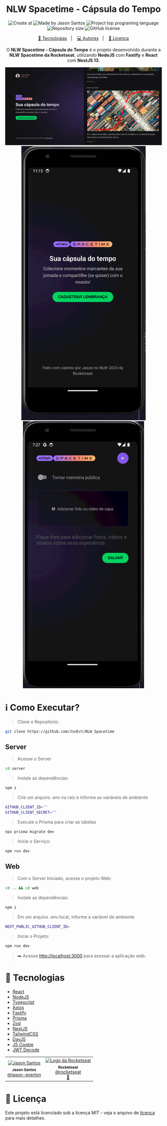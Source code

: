 <h1 align="center">
   NLW Spacetime - Cápsula do Tempo
</h1>

<p align="center">
  <img alt="Create at" src="https://img.shields.io/github/created-at/jsnevt/nlw_spacetime">
  <img alt="Made by Jason Santos" src="https://img.shields.io/badge/made%20by-Jason Santos-%20?color=6c4ad0">
  <img alt="Project top programing language" src="https://img.shields.io/github/languages/top/JsnEvt/NLW_Spacetime">
  <img alt="Repository size" src="https://img.shields.io/github/repo-size/jsnevt/nlw_spacetime">
  <img alt="GitHub license" src="https://img.shields.io/github/license/JsnEvt/NLW_Spacetime">
</p>

<p align="center">
  <a href="#rocket-tecnologias">🚀 Tecnologias</a>&nbsp;&nbsp;&nbsp;|&nbsp;&nbsp;&nbsp;
  <a href="#computer-autores">💻 Autores</a>&nbsp;&nbsp;&nbsp;|&nbsp;&nbsp;&nbsp;
  <a href="#memo-licença">📝 Licença</a>
</p>

<p align="center">
  O <b>NLW Spacetime - Cápsula do Tempo</b> é o projeto desenvolvido durante a <b>NLW Spacetime da Rocketseat</b>, utilizando <b>NodeJS</b> com <b>Fastify</b> e <b>React</b> com <b>NextJS 13</b>.
</p>

<div align="center">
  <img alt="web_browser" src="https://github.com/JsnEvt/NLW_Spacetime/blob/main/img_rdme/web_browser.png">
  <img alt="capa_mobile" src="https://github.com/JsnEvt/NLW_Spacetime/blob/main/img_rdme/capa_mobile.png">
  <img alt="capa_mobile" src="https://github.com/JsnEvt/NLW_Spacetime/blob/main/img_rdme/adding_photo_msg.png">
</div>


# :information_source: Como Executar?

> Clone o Repositório:

```bash
git clone https://github.com/JsnEvt/NLW_Spacetime
```

## Server

> Acesse o Server

```bash
cd server
```

> Instale as dependências:

```bash
npm i
```

> Crie um arquivo .env na raíz e informe as variáveis de ambiente

```bash
GITHUB_CLIENT_ID=""
GITHUB_CLIENT_SECRET=""
```

> Execute o Prisma para criar as tabelas

```bash
npx prisma migrate dev
```

> Inicie o Serviço:

```bash
npm run dev
```

## Web

> Com o Server Iniciado, acesse o projeto Web:

```bash
cd .. && cd web
```

> Instale as dependências:

```bash
npm i
```

> Em um arquivo .env.local, informe a variável de ambiente
```bash
NEXT_PUBLIC_GITHUB_CLIENT_ID=
```

> Inicie o Projeto:

```bash
npm run dev
```

> ➡️ Acesse [http://localhost:3000](http://localhost:3000) para acessar a aplicação web.



# :rocket: Tecnologias

- [React](https://reactjs.org/)
- [NodeJS](https://nodejs.org/en/)
- [Typescript](https://www.typescriptlang.org/)
- [Axios](https://axios-http.com/ptbr/docs/intro)
- [Fastify](https://www.fastify.io/)
- [Prisma](https://www.prisma.io/)
- [Zod](https://zod.dev/)
- [NextJS](https://nextjs.org/)
- [TailwindCSS](https://tailwindcss.com/)
- [DayJS](https://day.js.org/)
- [JS Cookie](https://github.com/js-cookie/js-cookie)
- [JWT Decode](https://github.com/auth0/jwt-decode#readme)

<table>
  <tr>
    <td align="center">
      <a href="http://github.com/JsnEvt/">
        <img src="https://avatars.githubusercontent.com/u/110934550?v=4" width="100px;" alt="Jason Santos"/>
        <br />
        <sub>
          <b>Jason Santos</b>
        </sub>
       </a>
       <br />
       <a href="https://www.linkedin.com/in/jason-everton/" title="Linkedin">@jason-everton</a>
       <br />
    </td>
    <td align="center">
      <a href="http://github.com/rocketseat/">
        <img src="https://avatars.githubusercontent.com/u/28929274?s=200&v=4" width="100px;" alt="Logo da Rocketseat"/>
        <br />
        <sub>
          <b>Rocketseat</b>
        </sub>
       </a>
       <br />
       <a href="http://github.com/rocketseat/" title="Linkedin">@rocketseat</a>
       <br />
       <a href="https://github.com/tavareshenrique/go-barber-web-ts/commits?author=tavareshenrique" title="Education Platform">🚀</a>
    </td>
  </tr>
</table>



# :memo: Licença

Este projeto está licenciado sob a licença MIT - veja o arquivo de [licença](./LICENSE) para mais detalhes.
